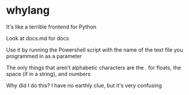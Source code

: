 # whylang
It's like a terrible frontend for Python

Look at docs.md for docs

Use it by running the Powershell script with the name of the text file you programmed in as a parameter

The only things that aren't alphabetic characters are the . for floats, the space (if in a string), and numbers

Why did I do this? I have no earthly clue, but it's very confusing
